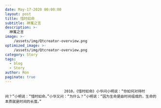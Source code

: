 ```yaml
---
date: May-17-2020 00:00:00
layout: post
title: 惜时如命
subtitle: 神寓之言
description: >-
  神寓之言
image: >-
    /assets/img/Qtcreator-overview.png
optimized_image: >-
    /assets/img/Qtcreator-overview.png
category: Story
tags:
  - blog
  - Story
author: Ron
paginate: true
---
```


							　　2010，《惜时如命》小华问小明说：“你如何对待时间？”小明说：“惜时如命。”小华又问：“为什么？”小明说：“因为生命是由时间组成的，生命的本质就是时间的长度。”
							
							
						